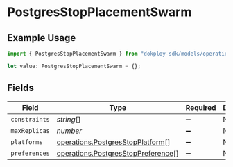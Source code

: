 # PostgresStopPlacementSwarm

## Example Usage

```typescript
import { PostgresStopPlacementSwarm } from "dokploy-sdk/models/operations";

let value: PostgresStopPlacementSwarm = {};
```

## Fields

| Field                                                                                    | Type                                                                                     | Required                                                                                 | Description                                                                              |
| ---------------------------------------------------------------------------------------- | ---------------------------------------------------------------------------------------- | ---------------------------------------------------------------------------------------- | ---------------------------------------------------------------------------------------- |
| `constraints`                                                                            | *string*[]                                                                               | :heavy_minus_sign:                                                                       | N/A                                                                                      |
| `maxReplicas`                                                                            | *number*                                                                                 | :heavy_minus_sign:                                                                       | N/A                                                                                      |
| `platforms`                                                                              | [operations.PostgresStopPlatform](../../models/operations/postgresstopplatform.md)[]     | :heavy_minus_sign:                                                                       | N/A                                                                                      |
| `preferences`                                                                            | [operations.PostgresStopPreference](../../models/operations/postgresstoppreference.md)[] | :heavy_minus_sign:                                                                       | N/A                                                                                      |